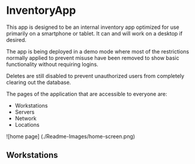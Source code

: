 # InventoryApp

This app is designed to be an internal inventory app optimized for use primarily on a smartphone or tablet. It can and will work on a desktop if desired.

The app is being deployed in a demo mode where most of the restrictions normally applied to prevent misuse have been removed to show basic functionality without requiring logins.

Deletes are still disabled to prevent unauthorized users from completely clearing out the database.

The pages of the application that are accessible to everyone are:

- Workstations
- Servers
- Network
- Locations

![home page] (./Readme-Images/home-screen.png)

## Workstations
